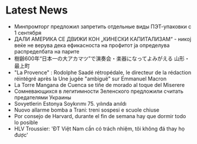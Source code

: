 # Latest News
-  Минпромторг предложил запретить отдельные виды ПЭТ-упаковки с 1 сентября
-  ДАЛИ АМЕРИКА СЕ ДВИЖИ КОН „КИНЕСКИ КАПИТАЛИЗАМ“ - никој веќе не верува дека ефикасноста на профитот ја определува распределбата на парите
-  樹齢600年“日本一の大アカマツ”で演奏会・楽器になってよみがえる 山形・最上町
-  "La Provence" : Rodolphe Saadé rétropédale, le directeur de la rédaction réintégré après la Une jugée "ambiguë" sur Emmanuel Macron
-  La Torre Mangana de Cuenca se tiñe de morado al toque del Miserere
-  Сомневающихся в легитимности Зеленского предложили считать предателями Украины
-  Sovyetlerin Estonya Soykırımı 75. yılında anıldı
-  Nuovo allarme bomba a Trani: treni sospesi e scuole chiuse
-  Por consejo de Harvard, durante el fin de semana hay que dormir todo lo posible
-  HLV Troussier: 'ĐT Việt Nam cần có trách nhiệm, tôi không đá thay họ được'
